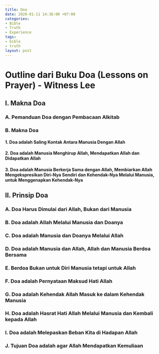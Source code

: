 ```yaml
---
title: Doa
date: 2020-01-11 14:36:00 +07:00
categories:
- Bible
- Truth
- Experience
tags:
- bible
- truth
layout: post
---
```


# Outline dari Buku Doa (Lessons on Prayer) - Witness Lee

## I. Makna Doa
### A. Pemanduan Doa dengan Pembacaan Alkitab 
### B. Makna Doa
#### 1. Doa adalah Saling Kontak Antara Manusia Dengan Allah
#### 2. Doa adalah Manusia Menghirup Allah, Mendapatkan Allah dan Didapatkan Allah
#### 3. Doa adalah Manusia Berkerja Sama dengan Allah, Membiarkan Allah Mengekspresikan Diri-Nya Sendiri dan Kehendak-Nya Melalui Manusia, untuk Menggenapkan Kehendak-Nya

<!--more-->

## II. Prinsip Doa
### A. Doa Harus Dimulai dari Allah, Bukan dari Manusia
### B. Doa adalah Allah Melalui Manusia dan Doanya
### C. Doa adalah Manusia dan Doanya Melalui Allah
### D. Doa adalah Manusia dan Allah, Allah dan Manusia Berdoa Bersama
### E. Berdoa Bukan untuk Diri Manusia tetapi untuk Allah
### F. Doa adalah Pernyataan Maksud Hati Allah
### G. Doa adalah Kehendak Allah Masuk ke dalam Kehendak Manusia
### H. Doa adalah Hasrat Hati Allah Melalui Manusia dan Kembali kepada Allah
### I. Doa adalah Melepaskan Beban Kita di Hadapan Allah
### J. Tujuan Doa adalah agar Allah Mendapatkan Kemuliaan